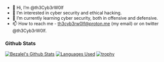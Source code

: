 - 👋 Hi, I’m @th3Cyb3rW0lf
- 👀 I’m interested in cyber security and ethical hacking.
- 🌱 I’m currently learning cyber security, both in offensive and defensive.
- 📫 How to reach me - th3cyb3rw0lf@proton.me (my email) or on twitter @th3Cyb3rW0lf.


### Github Stats
[![Bezalel's Github Stats](https://github-readme-stats.vercel.app/api?username=th3Cyb3rW0lf07&theme=tokyonight&show_icons=true&count_private=true&include_all_commits=true)](https://github.com/anuraghazra/github-readme-stats)
[![Languages Used](https://github-readme-stats.vercel.app/api/top-langs/?username=th3Cyb3rW0lf07&layout=compact&langs_count=8)](https://github.com/anuraghazra/github-readme-stats)
[![trophy](https://github-profile-trophy.vercel.app/?username=th3Cyb3rW0lf07&theme=dracula&title=Followers,Issues,Commit,PullRequest,Repositories,Stars)](https://github.com/ryo-ma/github-profile-trophy)
